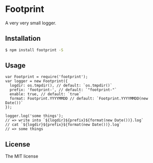 # Footprint

A very very small logger.

## Installation

```sh
$ npm install footprint -S
```

## Usage

```
var Footprint = require('footprint');
var logger = new Footprint({
  logdir: os.tmpdir(), // default: `os.tmpdir()`
  prefix: 'footprint-', // default: `"footprint-"`
  enable: true, // default: `true`
  format: Footprint.YYYYMMDD // default: `Footprint.YYYYMMDD(new Date())`
});

logger.log('some things');
// => write into `${logdir}${prefix}${format(new Date())}.log`
// cat `${logdir}${prefix}${format(new Date())}.log`
// => some things
```

## License
The MIT license
